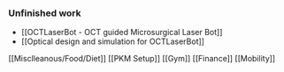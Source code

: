 ### Unfinished work

- [[OCTLaserBot - OCT guided Microsurgical Laser Bot]]
- [[Optical design and simulation for OCTLaserBot]]



[[Misclleanous/Food/Diet]]
[[PKM Setup]]
[[Gym]]
[[Finance]]
[[Mobility]]